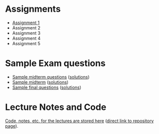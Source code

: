 # Assignments

- [Assignment 1](a1)
- Assignment 2
- Assignment 3
- Assignment 4
- Assignment 5

# Sample Exam questions

- [Sample midterm questions](sample_midterm_questions/225_midterm_sample_questions.pdf) ([solutions](sample_midterm_questions/222_midterm_sample_questions_sol.pdf))
- [Sample midterm](sample_midterm_questions/225_midterm_BBY_summer2023.pdf) ([solutions](225_midterm_BBY_summer2023_sol))
- [Sample final questions](sample_final_questions/final_sample_questions.pdf) ([solutions](sample_final_questions/final_sample_questions_sol.pdf))


# Lecture Notes and Code

[Code, notes, etc. for the lectures are stored here](lecture_notes/) ([direct link to repository page](https://github.com/tjd1234/cmpt225fall2023/tree/main/lecture_notes)).
